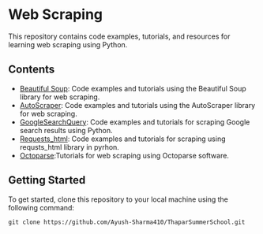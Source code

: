 # Web Scraping

This repository contains code examples, tutorials, and resources for learning web scraping using Python.

## Contents

- [Beautiful Soup](BeautifulSoup.ipynb): Code examples and tutorials using the Beautiful Soup library for web scraping.
- [AutoScraper](AutoScraper.ipynb): Code examples and tutorials using the AutoScraper library for web scraping.
- [GoogleSearchQuery](google_search_query/): Code examples and tutorials for scraping Google search results using Python.
- [Requests_html](): Code examples and tutorials for scraping using requsts_html library in pyrhon.
- [Octoparse](octoparse):Tutorials for web scraping using Octoparse software.

## Getting Started

To get started, clone this repository to your local machine using the following command:

```shell
git clone https://github.com/Ayush-Sharma410/ThaparSummerSchool.git

